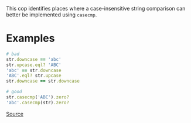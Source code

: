
This cop identifies places where a case-insensitive string comparison
can better be implemented using `casecmp`.

# Examples

```ruby
# bad
str.downcase == 'abc'
str.upcase.eql? 'ABC'
'abc' == str.downcase
'ABC'.eql? str.upcase
str.downcase == str.downcase

# good
str.casecmp('ABC').zero?
'abc'.casecmp(str).zero?
```

[Source](http://www.rubydoc.info/gems/rubocop/RuboCop/Cop/Performance/Casecmp)